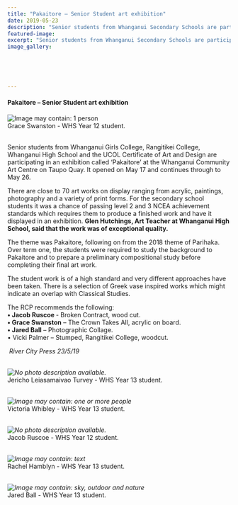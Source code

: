 ```yaml
---
title: "Pakaitore – Senior Student art exhibition"
date: 2019-05-23
description: "Senior students from Whanganui Secondary Schools are participating in an exhibition called ‘Pakaitore’ at the..."
featured-image: 
excerpt: "Senior students from Whanganui Secondary Schools are participating in an exhibition called ‘Pakaitore’ at the Whanganui Community Art Centre on Taupo Quay."
image_gallery:
    
    
    
    
    
---
```


<h4><span>Pakaitore &ndash; Senior Student art exhibition</span></h4>
<p><span><img src="https://scontent-syd2-1.xx.fbcdn.net/v/t1.0-9/61204690_2227940277255138_3787673779363119104_n.jpg?_nc_cat=107&amp;_nc_ht=scontent-syd2-1.xx&amp;oh=948616068d03e028a45b9f9e8af4ce0f&amp;oe=5D90A05E" alt="Image may contain: 1 person" /><br /></span>Grace Swanston - WHS Year 12 student.</p>
<p><br /><span>Senior students from Whanganui Girls College, Rangitikei College, Whanganui High School and the UCOL Certificate of Art and Design are participating in an exhibition called &lsquo;Pakaitore&rsquo; at the Whanganui Community Art Centre on Taupo Quay. It opened on May 17 and continues through to May 26.</span></p>
<p><span>There are close to 70 art works on display ranging from acrylic, paintings, photography and a variety of print forms. For the secondary school stud</span><span class="text_exposed_show">ents it was a chance of passing level 2 and 3 NCEA achievement standards which requires them to produce a finished work and have it displayed in an exhibition. <strong>Glen Hutchings, Art Teacher at Whanganui High School, said that the work was of exceptional quality.</strong><br /></span></p>
<p><span class="text_exposed_show">The theme was Pakaitore, following on from the 2018 theme of Parihaka. Over term one, the students were required to study the background to Pakaitore and to prepare a preliminary compositional study before completing their final art work.<br /></span></p>
<p><span class="text_exposed_show">The student work is of a high standard and very different approaches have been taken. There is a selection of Greek vase inspired works which might indicate an overlap with Classical Studies. </span></p>
<p><span class="text_exposed_show">The RCP recommends the following:<br /><strong>&bull; Jacob Ruscoe&nbsp;</strong>- Broken Contract, wood cut.<br /><strong>&bull; Grace Swanston</strong> &ndash; The Crown Takes All, acrylic on board.<br /><strong>&bull; Jared Ball</strong> &ndash; Photographic Collage.<br />&bull; Vicki Palmer &ndash; Stumped, Rangitikei College, woodcut.</span></p>
<p><em>&nbsp;River City Press 23/5/19<br /><br /></em></p>
<p><em><img src="https://scontent-syd2-1.xx.fbcdn.net/v/t1.0-9/61307022_2227940717255094_5006992467594051584_n.jpg?_nc_cat=100&amp;_nc_ht=scontent-syd2-1.xx&amp;oh=e60eb1d0fd70a77abeb58486fe0c98fb&amp;oe=5D98F188" alt="No photo description available." /><br /></em>Jericho Leiasamaivao Turvey - WHS Year 13 student.<br /><br /></p>
<p><em><img src="https://scontent-syd2-1.xx.fbcdn.net/v/t1.0-9/61457308_2227940867255079_7108714557610131456_n.jpg?_nc_cat=106&amp;_nc_ht=scontent-syd2-1.xx&amp;oh=10ab10a9ef915c6dadd5de055776099d&amp;oe=5D5B39F2" alt="Image may contain: one or more people" /><br /></em>Victoria Whibley - WHS Year 13 student.<br /><br /></p>
<p><em><img src="https://scontent-syd2-1.xx.fbcdn.net/v/t1.0-9/61682046_2227940390588460_3764798135004561408_n.jpg?_nc_cat=111&amp;_nc_ht=scontent-syd2-1.xx&amp;oh=d1f13abbb0f314d09e119d26ca041601&amp;oe=5D51D71C" alt="No photo description available." /><br /></em>Jacob Ruscoe - WHS Year 12 student.<br /><br /></p>
<p><em><img src="https://scontent-syd2-1.xx.fbcdn.net/v/t1.0-9/61582982_2227940633921769_1599799906724216832_n.jpg?_nc_cat=101&amp;_nc_ht=scontent-syd2-1.xx&amp;oh=dc0c5b1f49711c94b73878f58dfd819d&amp;oe=5D9CA166" alt="Image may contain: text" /><br /></em>Rachel Hamblyn - WHS Year 13 student.<br /><br /></p>
<p><em><img src="https://scontent-syd2-1.xx.fbcdn.net/v/t1.0-9/61121322_2227940510588448_8593203620458004480_n.jpg?_nc_cat=105&amp;_nc_ht=scontent-syd2-1.xx&amp;oh=5f5391ba256cd266bc49fb50775c727c&amp;oe=5D6326AB" alt="Image may contain: sky, outdoor and nature" /><br /></em>Jared Ball - WHS Year 13 student.<br /><br /></p>

